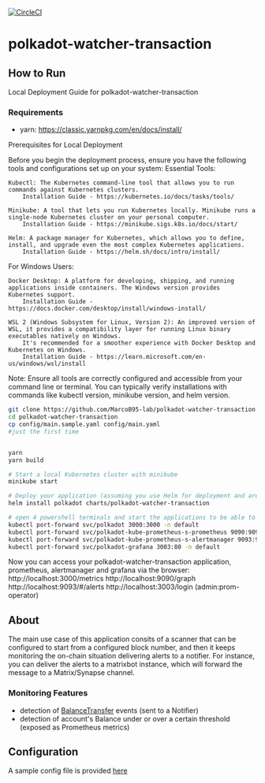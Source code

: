 [![CircleCI](https://circleci.com/gh/w3f/polkadot-watcher-transaction.svg?style=svg)](https://circleci.com/gh/w3f/polkadot-watcher-transaction)

# polkadot-watcher-transaction

## How to Run 

Local Deployment Guide for polkadot-watcher-transaction

### Requirements

- yarn: https://classic.yarnpkg.com/en/docs/install/

Prerequisites for Local Deployment

Before you begin the deployment process, ensure you have the following tools and configurations set up on your system:
Essential Tools:

    Kubectl: The Kubernetes command-line tool that allows you to run commands against Kubernetes clusters.
        Installation Guide - https://kubernetes.io/docs/tasks/tools/

    Minikube: A tool that lets you run Kubernetes locally. Minikube runs a single-node Kubernetes cluster on your personal computer.
        Installation Guide - https://minikube.sigs.k8s.io/docs/start/

    Helm: A package manager for Kubernetes, which allows you to define, install, and upgrade even the most complex Kubernetes applications.
        Installation Guide - https://helm.sh/docs/intro/install/

For Windows Users:

    Docker Desktop: A platform for developing, shipping, and running applications inside containers. The Windows version provides Kubernetes support.
        Installation Guide - https://docs.docker.com/desktop/install/windows-install/

    WSL 2 (Windows Subsystem for Linux, Version 2): An improved version of WSL, it provides a compatibility layer for running Linux binary executables natively on Windows.
        It's recommended for a smoother experience with Docker Desktop and Kubernetes on Windows.
        Installation Guide - https://learn.microsoft.com/en-us/windows/wsl/install

Note: Ensure all tools are correctly configured and accessible from your command line or terminal. You can typically verify installations with commands like kubectl version, minikube version, and helm version.


```bash
git clone https://github.com/MarcoB95-lab/polkadot-watcher-transaction.git
cd polkadot-watcher-transaction
cp config/main.sample.yaml config/main.yaml 
#just the first time


yarn
yarn build

# Start a local Kubernetes cluster with minikube
minikube start

# Deploy your application (assuming you use Helm for deployment and are in the directory "polkadot-watcher-csv-exporter")
helm install polkadot charts/polkadot-watcher-transaction

# open 4 powershell terminals and start the applications to be able to access them in the browser
kubectl port-forward svc/polkadot 3000:3000 -n default
kubectl port-forward svc/polkadot-kube-prometheus-s-prometheus 9090:9090 -n default
kubectl port-forward svc/polkadot-kube-prometheus-s-alertmanager 9093:9093 -n default
kubectl port-forward svc/polkadot-grafana 3003:80 -n default
```

Now you can access your polkadot-watcher-transaction application, prometheus, alertmanager and grafana via the browser:
http://localhost:3000/metrics
http://localhost:9090/graph
http://localhost:9093/#/alerts
http://localhost:3003/login (admin:prom-operator)

## About

The main use case of this application consits of a scanner that can be configured to start from a configured block number, and then it keeps monitoring the on-chain situation delivering alerts to a notifier. For instance, you can deliver the alerts to a matrixbot instance, which will forward the message to a Matrix/Synapse channel.

### Monitoring Features

- detection of [BalanceTransfer](https://polkadot.js.org/docs/substrate/events#transferaccountid32-accountid32-u128) events (sent to a Notifier)
- detection of account's Balance under or over a certain threshold (exposed as Prometheus metrics)

## Configuration

A sample config file is provided [here](/config/main.sample.yaml)

